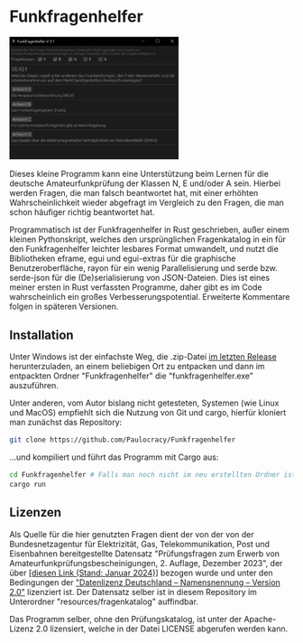 # Funkfragenhelfer

<img src="./screenshot.png" width="300" />

Dieses kleine Programm kann eine Unterstützung beim Lernen für die deutsche Amateurfunkprüfung der Klassen N, E und/oder A sein. Hierbei werden Fragen, die man falsch beantwortet hat, mit einer erhöhten Wahrscheinlichkeit wieder abgefragt im Vergleich zu den Fragen, die man schon häufiger richtig beantwortet hat.

Programmatisch ist der Funkfragenhelfer in Rust geschrieben, außer einem kleinen Pythonskript, welches den ursprünglichen Fragenkatalog in ein für den Funkfragenhelfer leichter lesbares Format umwandelt, und nutzt die Bibliotheken eframe, egui und egui-extras für die graphische Benutzeroberfläche, rayon für ein wenig Parallelisierung und serde bzw. serde-json für die (De)serialisierung von JSON-Dateien. Dies ist eines meiner ersten in Rust verfassten Programme, daher gibt es im Code wahrscheinlich ein großes Verbesserungspotential. Erweiterte Kommentare folgen in späteren Versionen.

## Installation

Unter Windows ist der einfachste Weg, die .zip-Datei [im letzten Release](https://github.com/Paulocracy/Funkfragenhelfer/releases/latest) herunterzuladen, an einem beliebigen Ort zu entpacken und dann im entpackten Ordner "Funkfragenhelfer" die "funkfragenhelfer.exe" auszuführen.

Unter anderen, vom Autor bislang nicht getesteten, Systemen (wie Linux und MacOS) empfiehlt sich die Nutzung von Git und cargo, hierfür kloniert man zunächst das Repository:

```sh
git clone https://github.com/Paulocracy/Funkfragenhelfer
```

...und kompiliert und führt das Programm mit Cargo aus:

```sh
cd Funkfragenhelfer # Falls man noch nicht im neu erstellten Ordner ist
cargo run
```

## Lizenzen

Als Quelle für die hier genutzten Fragen dient der von der von der Bundesnetzagentur für Elektrizität, Gas,
Telekommunikation, Post und Eisenbahnen bereitgestellte Datensatz "Prüfungsfragen zum Erwerb von Amateurfunkprüfungsbescheinigungen, 2. Auflage, Dezember 2023", der über [[diesen Link (Stand: Januar 2024)]](https://www.bundesnetzagentur.de/SharedDocs/Downloads/DE/Sachgebiete/Telekommunikation/Unternehmen_Institutionen/Frequenzen/Amateurfunk/Fragenkatalog/PruefungsfragenZIP.zip) bezogen wurde und unter den Bedingungen der ["Datenlizenz Deutschland – Namensnennung – Version 2.0"](https://www.govdata.de/dl-de/by-2-0) lizenziert ist. Der Datensatz selber ist in diesem Repository im Unterordner "resources/fragenkatalog" auffindbar.

Das Programm selber, ohne den Prüfungskatalog, ist unter der Apache-Lizenz 2.0 lizensiert, welche in der Datei LICENSE abgerufen werden kann.

